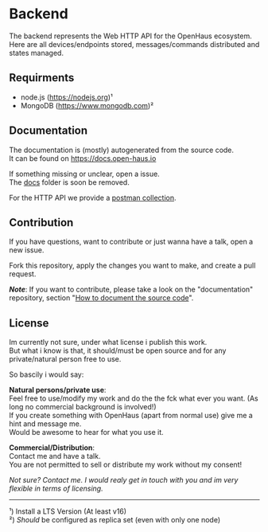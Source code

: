 # Backend
The backend represents the Web HTTP API for the OpenHaus ecosystem.<br />
Here are all devices/endpoints stored, messages/commands distributed and states managed.


## Requirments
- node.js (https://nodejs.org)¹
- MongoDB (https://www.mongodb.com)²


## Documentation
The documentation is (mostly) autogenerated from the source code.<br />
It can be found on https://docs.open-haus.io<br />

If something missing or unclear, open a issue.<br />
The [docs](docs) folder is soon be removed.

For the HTTP API we provide a [postman collection](postman.json).


## Contribution
If you have questions, want to contribute or just wanna have a talk, open a new issue.

Fork this repository, apply the changes you want to make, and create a pull request.

__*Note*__: If you want to contribute, please take a look on the "documentation" repository, section "[How to document the source code](https://github.com/OpenHausIO/documentation#how-to-document-the-source-code)".


## License
Im currently not sure, under what license i publish this work.<br />
But what i know is that, it should/must be open source and for any private/natural person free to use.

So bascily i would say:

__Natural persons/private use__:<br />
Feel free to use/modify my work and do the the fck what ever you want. (As long no commercial background is involved!)<br />
If you create something with OpenHaus (apart from normal use) give me a hint and message me.<br />
Would be awesome to hear for what you use it.

__Commercial/Distribution__:<br />
Contact me and have a talk. <br /> 
You are not permitted to sell or distribute my work without my consent!

*Not sure? Contact me. I would realy get in touch with you and im very flexible in terms of licensing.*

----
¹) Install a LTS Version (At least v16)<br />
²) *Should* be configured as replica set (even with only one node)